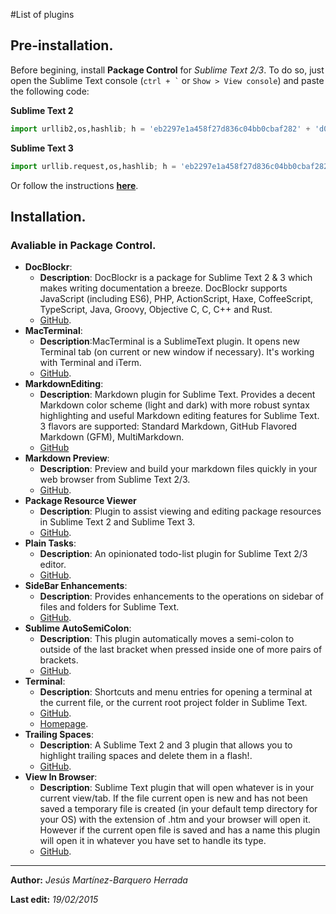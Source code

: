 #List of plugins
## Pre-installation.
Before begining, install **Package Control** for *Sublime Text 2/3*. To do so, just open the Sublime Text console (`` ctrl + ` `` or `Show > View console`) and paste the following code:

**Sublime Text 2**
```python
import urllib2,os,hashlib; h = 'eb2297e1a458f27d836c04bb0cbaf282' + 'd0e7a3098092775ccb37ca9d6b2e4b7d'; pf = 'Package Control.sublime-package'; ipp = sublime.installed_packages_path(); os.makedirs( ipp ) if not os.path.exists(ipp) else None; urllib2.install_opener( urllib2.build_opener( urllib2.ProxyHandler()) ); by = urllib2.urlopen( 'http://packagecontrol.io/' + pf.replace(' ', '%20')).read(); dh = hashlib.sha256(by).hexdigest(); open( os.path.join( ipp, pf), 'wb' ).write(by) if dh == h else None; print('Error validating download (got %s instead of %s), please try manual install' % (dh, h) if dh != h else 'Please restart Sublime Text to finish installation')
```

**Sublime Text 3**
```python
import urllib.request,os,hashlib; h = 'eb2297e1a458f27d836c04bb0cbaf282' + 'd0e7a3098092775ccb37ca9d6b2e4b7d'; pf = 'Package Control.sublime-package'; ipp = sublime.installed_packages_path(); urllib.request.install_opener( urllib.request.build_opener( urllib.request.ProxyHandler()) ); by = urllib.request.urlopen( 'http://packagecontrol.io/' + pf.replace(' ', '%20')).read(); dh = hashlib.sha256(by).hexdigest(); print('Error validating download (got %s instead of %s), please try manual install' % (dh, h)) if dh != h else open(os.path.join( ipp, pf), 'wb' ).write(by)
```
Or follow the instructions **[here](https://packagecontrol.io/installation)**.
## Installation.
### Avaliable in Package Control.
- **DocBlockr**:
    + **Description**: DocBlockr is a package for Sublime Text 2 & 3 which makes writing documentation a breeze. DocBlockr supports JavaScript (including ES6), PHP, ActionScript, Haxe, CoffeeScript, TypeScript, Java, Groovy, Objective C, C, C++ and Rust.
    + [GitHub](https://github.com/spadgos/sublime-jsdocs).
- **MacTerminal**:
    + **Description**:MacTerminal is a SublimeText plugin. It opens new Terminal tab (on current or new window if necessary). It's working with Terminal and iTerm.
    +  [GitHub](https://github.com/afterdesign/MacTerminal).
- **MarkdownEditing**:
    + **Description**: Markdown plugin for Sublime Text. Provides a decent Markdown color scheme (light and dark) with more robust syntax highlighting and useful Markdown editing features for Sublime Text. 3 flavors are supported: Standard Markdown, GitHub Flavored Markdown (GFM), MultiMarkdown.
    + [GitHub](https://github.com/SublimeText-Markdown/MarkdownEditing)
- **Markdown Preview**:
    + **Description**: Preview and build your markdown files quickly in your web browser from Sublime Text 2/3.
    + [GitHub](https://github.com/revolunet/sublimetext-markdown-preview).
- **Package Resource Viewer**
    + **Description**: Plugin to assist viewing and editing package resources in Sublime Text 2 and Sublime Text 3.
    + [GitHub](https://github.com/skuroda/PackageResourceViewer).
- **Plain Tasks**:
    + **Description**: An opinionated todo-list plugin for Sublime Text 2/3 editor.
    + [GitHub](https://github.com/aziz/PlainTasks).
- **SideBar Enhancements**:
    + **Description**: Provides enhancements to the operations on sidebar of files and folders for Sublime Text.
    + [GitHub](https://github.com/titoBouzout/SideBarEnhancements).
- **Sublime AutoSemiColon**:
    + **Description**: This plugin automatically moves a semi-colon to outside of the last bracket when pressed inside one of more pairs of brackets.
    + [GitHub](https://github.com/vivait/SublimeAutoSemiColon).
- **Terminal**:
    + **Description**: Shortcuts and menu entries for opening a terminal at the current file, or the current root project folder in Sublime Text.
    + [GitHub](https://github.com/wbond/sublime_terminal).
    + [Homepage](http://wbond.net/sublime_packages/terminal).
- **Trailing Spaces**:
    + **Description**: A Sublime Text 2 and 3 plugin that allows you to highlight trailing spaces and delete them in a flash!.
    + [GitHub](https://github.com/SublimeText/TrailingSpaces).
- **View In Browser**:
    + **Description**: Sublime Text plugin that will open whatever is in your current view/tab. If the file current open is new and has not been saved a temporary file is created (in your default temp directory for your OS) with the extension of .htm and your browser will open it. However if the current open file is saved and has a name this plugin will open it in whatever you have set to handle its type.
    + [GitHub](https://github.com/adampresley/sublime-view-in-browser).

---
**Author:** *Jesús Martínez-Barquero Herrada*

**Last edit:** _19/02/2015_